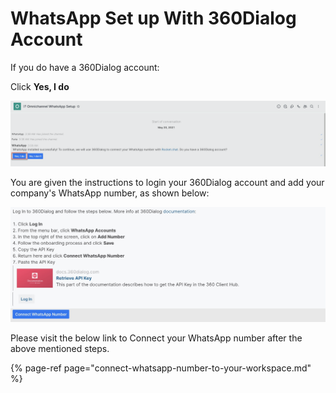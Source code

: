 # WhatsApp Set up With 360Dialog Account

If you do have a 360Dialog account:

Click **Yes, I do**

![](../../../../../.gitbook/assets/image%20%28448%29.png)

You are given the instructions to login your 360Dialog account and add your company's WhatsApp number, as shown below:

![](../../../../../.gitbook/assets/image%20%28467%29.png)

Please visit the below link to Connect your WhatsApp number after the above mentioned steps.

{% page-ref page="connect-whatsapp-number-to-your-workspace.md" %}

